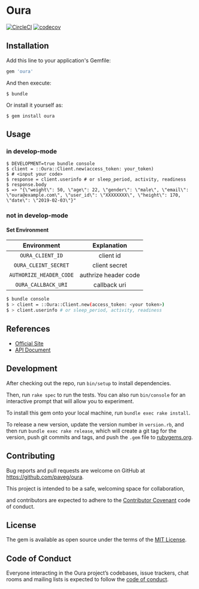 Oura
====

[![CircleCI](https://circleci.com/gh/paveg/oura.svg?style=svg&circle-token=510e032854535d58837e088b89650cc931ae12be)][circleci]
[![codecov](https://codecov.io/gh/paveg/oura/branch/master/graph/badge.svg)][codecov]

[circleci]: https://circleci.com/gh/paveg/oura
[codecov]: https://codecov.io/gh/paveg/oura

## Installation

Add this line to your application's Gemfile:

```ruby
gem 'oura'
```

And then execute:

    $ bundle

Or install it yourself as:

    $ gem install oura

## Usage

### in develop-mode

```irb
$ DEVELOPMENT=true bundle console
$ client = ::Oura::Client.new(access_token: your_token)
$ # <input your code>
$ response = client.userinfo # or sleep_period, activity, readiness
$ response.body
$ => "{\"weight\": 50, \"age\": 22, \"gender\": \"male\", \"email\": \"oura@example.com\", \"user_id\": \"XXXXXXXX\", \"height\": 170, \"date\": \"2019-02-03\"}"
```

### not in develop-mode

#### Set Environment

|Environment|Explanation|
|:---:|:---:|
| `OURA_CLIENT_ID` | client id |
| `OURA_CLEINT_SECRET` | client secret |
| `AUTHORIZE_HEADER_CODE` | authrize header code |
| `OURA_CALLBACK_URI` | callback uri |


```bash
$ bundle console
$ > client = ::Oura::Client.new(access_token: <your token>)
$ > client.userinfo # or sleep_period, activity, readiness
```

## References

- [Official Site](https://ouraring.com/)
- [API Document](https://cloud.ouraring.com/docs/)

## Development

After checking out the repo, run `bin/setup` to install dependencies. 

Then, run `rake spec` to run the tests. You can also run `bin/console` for an interactive prompt that will allow you to experiment.

To install this gem onto your local machine, run `bundle exec rake install`. 

To release a new version, update the version number in `version.rb`, and then run `bundle exec rake release`, which will create a git tag for the version, push git commits and tags, and push the `.gem` file to [rubygems.org](https://rubygems.org).

## Contributing

Bug reports and pull requests are welcome on GitHub at https://github.com/paveg/oura.

This project is intended to be a safe, welcoming space for collaboration,
 
 and contributors are expected to adhere to the [Contributor Covenant](http://contributor-covenant.org) code of conduct.

## License

The gem is available as open source under the terms of the [MIT License](https://opensource.org/licenses/MIT).

## Code of Conduct

Everyone interacting in the Oura project’s codebases, issue trackers, chat rooms and mailing lists is expected to follow the [code of conduct](https://github.com/[USERNAME]/oura/blob/master/CODE_OF_CONDUCT.md).
